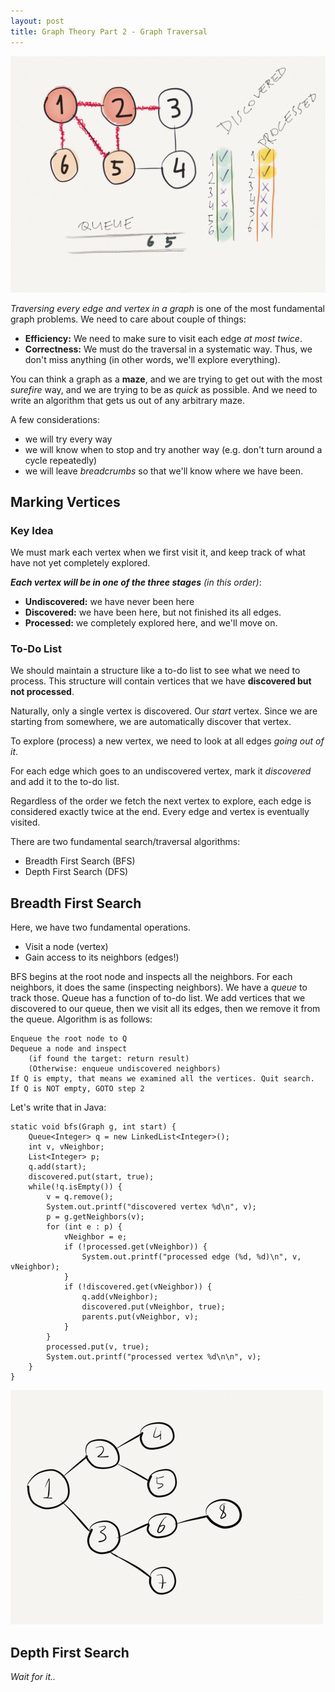 ```yaml
---
layout: post
title: Graph Theory Part 2 - Graph Traversal
---
```

![](/public/img/g2/traversal.jpg "graph traversal")

*Traversing every edge and vertex in a graph* is one of the most fundamental graph problems. We need to care about couple of things:

* **Efficiency:** We need to make sure to visit each edge *at most twice*.
* **Correctness:** We must do the traversal in a systematic way. Thus, we don't miss anything (in other words, we'll explore everything).

You can think a graph as a **maze**, and we are trying to get out with the most *surefire* way, and we are trying to be as *quick* as possible. And we need to write an algorithm that gets us out of any arbitrary maze.

A few considerations:

* we will try every way
* we will know when to stop and try another way (e.g. don't turn around a cycle repeatedly)
* we will leave *breadcrumbs* so that we'll know where we have been.

## Marking Vertices
### Key Idea
We must mark each vertex when we first visit it, and keep track of what have not yet completely explored.

**_Each vertex will be in one of the three stages_** *(in this order)*:

* **Undiscovered:** we have never been here
* **Discovered:** we have been here, but not finished its all edges.
* **Processed:** we completely explored here, and we'll move on.

### To-Do List
We should maintain a structure like a to-do list to see what we need to process.
This structure will contain vertices that we have **discovered but not processed**.

Naturally, only a single vertex is discovered. Our *start* vertex. Since we are starting from somewhere, we are automatically discover that vertex.

To explore (process) a new vertex, we need to look at all edges *going out of it*.

For each edge which goes to an undiscovered vertex, mark it *discovered* and add it to the to-do list.

Regardless of the order we fetch the next vertex to explore, each edge is considered exactly twice at the end. Every edge and vertex is eventually visited.

There are two fundamental search/traversal algorithms:

* Breadth First Search (BFS)
* Depth First Search (DFS)

## Breadth First Search
Here, we have two fundamental operations.

* Visit a node (vertex)
* Gain access to its neighbors (edges!)

BFS begins at the root node and inspects all the neighbors. For each neighbors, it does the same (inspecting neighbors). We have a *queue* to track those. Queue has a function of to-do list. We add vertices that we discovered to our queue, then we visit all its edges, then we remove it from the queue.
Algorithm is as follows:

```
Enqueue the root node to Q
Dequeue a node and inspect
    (if found the target: return result)
    (Otherwise: enqueue undiscovered neighbors)
If Q is empty, that means we examined all the vertices. Quit search.
If Q is NOT empty, GOTO step 2
```

Let's write that in Java:

```
static void bfs(Graph g, int start) {
    Queue<Integer> q = new LinkedList<Integer>();
    int v, vNeighbor;
    List<Integer> p;
    q.add(start);
    discovered.put(start, true);
    while(!q.isEmpty()) {
        v = q.remove();
        System.out.printf("discovered vertex %d\n", v);
        p = g.getNeighbors(v);
        for (int e : p) {
            vNeighbor = e;
            if (!processed.get(vNeighbor)) {
                System.out.printf("processed edge (%d, %d)\n", v, vNeighbor);
            }
            if (!discovered.get(vNeighbor)) {
                q.add(vNeighbor);
                discovered.put(vNeighbor, true);
                parents.put(vNeighbor, v);
            }
        }
        processed.put(v, true);
        System.out.printf("processed vertex %d\n\n", v);
    }
}
```

![](/public/img/g2/bfs.gif "this is bfs")

## Depth First Search
*Wait for it..*
